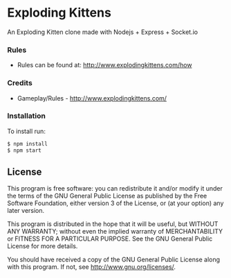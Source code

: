 # Exploding Kittens

An Exploding Kitten clone made with Nodejs + Express + Socket.io

### Rules
 - Rules can be found at: http://www.explodingkittens.com/how

### Credits
 - Gameplay/Rules - http://www.explodingkittens.com/

### Installation

To install run:
```sh
$ npm install
$ npm start
```

License
----

This program is free software: you can redistribute it and/or modify it under the terms of the GNU General Public License as published by the Free Software Foundation, either version 3 of the License, or (at your option) any later version.

This program is distributed in the hope that it will be useful, but WITHOUT ANY WARRANTY; without even the implied warranty of MERCHANTABILITY or FITNESS FOR A PARTICULAR PURPOSE.  See the GNU General Public License for more details.

You should have received a copy of the GNU General Public License along with this program.  If not, see <http://www.gnu.org/licenses/>.
